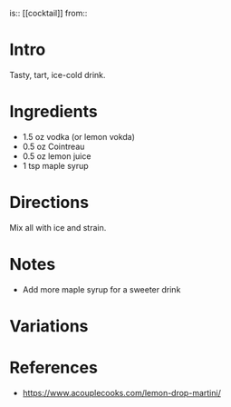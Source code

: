 is:: [[cocktail]]
from:: 

# Intro
Tasty, tart, ice-cold drink.

# Ingredients
* 1.5 oz vodka (or lemon vokda)
* 0.5 oz Cointreau
* 0.5 oz lemon juice
* 1 tsp maple syrup

# Directions
Mix all with ice and strain.

# Notes
* Add more maple syrup for a sweeter drink

# Variations

# References
* https://www.acouplecooks.com/lemon-drop-martini/
